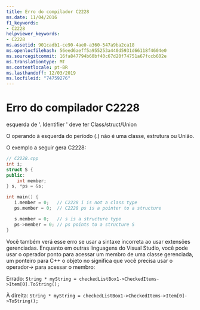 ```yaml
---
title: Erro do compilador C2228
ms.date: 11/04/2016
f1_keywords:
- C2228
helpviewer_keywords:
- C2228
ms.assetid: 901cadb1-ce90-4ae0-a360-547a9ba2ca18
ms.openlocfilehash: 56eed6aeff5a955253a440d5931d66118f4604e0
ms.sourcegitcommit: 16fa847794b60bf40c67d20f74751a67fccb602e
ms.translationtype: MT
ms.contentlocale: pt-BR
ms.lasthandoff: 12/03/2019
ms.locfileid: "74759276"
---
```

# <a name="compiler-error-c2228"></a>Erro do compilador C2228

esquerda de '. Identifier ' deve ter Class/struct/Union

O operando à esquerda do período (.) não é uma classe, estrutura ou União.

O exemplo a seguir gera C2228:

```cpp
// C2228.cpp
int i;
struct S {
public:
    int member;
} s, *ps = &s;

int main() {
   i.member = 0;   // C2228 i is not a class type
   ps.member = 0;  // C2228 ps is a pointer to a structure

   s.member = 0;   // s is a structure type
   ps->member = 0; // ps points to a structure S
}
```

Você também verá esse erro se usar a sintaxe incorreta ao usar extensões gerenciadas. Enquanto em outras linguagens do Visual Studio, você pode usar o operador ponto para acessar um membro de uma classe gerenciada, um ponteiro para C++ o objeto no significa que você precisa usar o operador-> para acessar o membro:

Errado: `String * myString = checkedListBox1->CheckedItems->Item[0].ToString();`

À direita: `String * myString = checkedListBox1->CheckedItems->Item[0]->ToString();`
